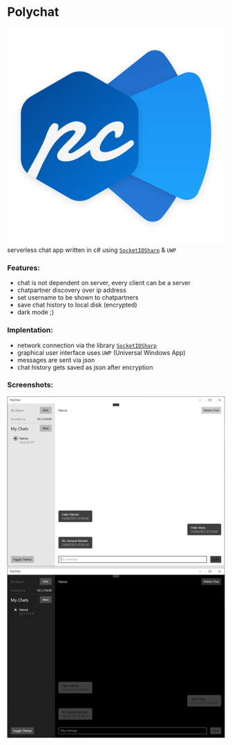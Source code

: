 # Polychat 
![Logo](PolyChat/Assets/polychat_logo.svg "Logo")
serverless chat app written in c# using [`SocketIOSharp`](https://github.com/uhm0311/SocketIOSharp) & `UWP`

### Features:
- chat is not dependent on server, every client can be a server
- chatpartner discovery over ip address
- set username to be shown to chatpartners
- save chat history to local disk (encrypted)
- dark mode ;)

### Implentation:
- network connection via the library [`SocketIOSharp`](https://github.com/uhm0311/SocketIOSharp)
- graphical user interface uses `UWP` (Universal Windows App)
- messages are sent via json
- chat history gets saved as json after encryption

### Screenshots:
![light mode](screenshots/polychat_light.PNG "light mode")
![dark mode](screenshots/polychat_dark.PNG "dark mode")
